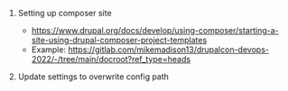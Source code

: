1. Setting up composer site
    - https://www.drupal.org/docs/develop/using-composer/starting-a-site-using-drupal-composer-project-templates
    - Example: https://gitlab.com/mikemadison13/drupalcon-devops-2022/-/tree/main/docroot?ref_type=heads

2. Update settings to overwrite config path
